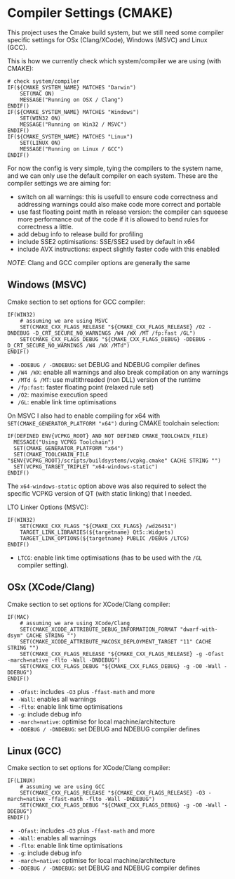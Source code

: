 # Compiler Settings (CMAKE)
This project uses the Cmake build system, but we still need some compiler specific settings for OSx (Clang/XCode), Windows (MSVC) and Linux (GCC).

This is how we currently check which system/compiler we are using (with CMAKE):
``` 
# check system/compiler
IF(${CMAKE_SYSTEM_NAME} MATCHES "Darwin")
    SET(MAC ON)
    MESSAGE("Running on OSX / Clang")
ENDIF()
IF(${CMAKE_SYSTEM_NAME} MATCHES "Windows")
    SET(WIN32 ON)
    MESSAGE("Running on Win32 / MSVC")
ENDIF()
IF(${CMAKE_SYSTEM_NAME} MATCHES "Linux")
    SET(LINUX ON)
    MESSAGE("Running on Linux / GCC")
ENDIF()
```

For now the config is very simple, tying the compilers to the system name, and we can only use the default compiler on each system. 
These are the compiler settings we are aiming for:
- switch on all warnings: this is usefull to ensure code correctness and addressing warnings could also make code more correct and portable
- use fast floating point math in release version: the compiler can squeese more performance out of the code if it is allowed to bend rules for correctness a little.
- add debug info to release build for profiling
- include SSE2 optimisations: SSE/SSE2 used by default in x64
- include AVX instructions: expect slightly faster code with this enabled

*NOTE*: Clang and GCC compiler options are generally the same


## Windows (MSVC)
Cmake section to set options for GCC compiler:
```
IF(WIN32)
    # assuming we are using MSVC
    SET(CMAKE_CXX_FLAGS_RELEASE "${CMAKE_CXX_FLAGS_RELEASE} /O2 -DNDEBUG -D_CRT_SECURE_NO_WARNINGS /W4 /WX /MT /fp:fast /GL")
    SET(CMAKE_CXX_FLAGS_DEBUG "${CMAKE_CXX_FLAGS_DEBUG} -DDEBUG -D_CRT_SECURE_NO_WARNINGS /W4 /WX /MTd")
ENDIF()
```

- `-DDEBUG / -DNDEBUG`: set DEBUG and NDEBUG compiler defines
- `/W4 /WX`: enable all warnings and also break compilation on any warnings
- `/MTd & /MT`: use multithreaded (non DLL) version of the runtime
- `/fp:fast`: faster floating point (relaxed rule set)
- `/O2`: maximise execution speed
- `/GL`: enable link time optimisations

On MSVC I also had to enable compiling for x64 with `SET(CMAKE_GENERATOR_PLATFORM "x64")` during CMAKE toolchain selection:
```
IF(DEFINED ENV{VCPKG_ROOT} AND NOT DEFINED CMAKE_TOOLCHAIN_FILE)
  MESSAGE("Using VCPKG Toolchain")
  SET(CMAKE_GENERATOR_PLATFORM "x64")
  SET(CMAKE_TOOLCHAIN_FILE "$ENV{VCPKG_ROOT}/scripts/buildsystems/vcpkg.cmake" CACHE STRING "")
  SET(VCPKG_TARGET_TRIPLET "x64-windows-static")
ENDIF()
```

The `x64-windows-static` option above was also required to select the specific VCPKG version of QT (with static linking) that I needed.

LTO Linker Options (MSVC):
```
IF(WIN32)
    SET(CMAKE_CXX_FLAGS "${CMAKE_CXX_FLAGS} /wd26451")
    TARGET_LINK_LIBRARIES(${targetname} Qt5::Widgets)
    TARGET_LINK_OPTIONS(${targetname} PUBLIC /DEBUG /LTCG)
ENDIF()
```

- `LTCG`: enable link time optimisations (has to be used with the `/GL` compiler setting). 


## OSx (XCode/Clang)
Cmake section to set options for XCode/Clang compiler:
```
IF(MAC)
    # assuming we are using XCode/Clang
    SET(CMAKE_XCODE_ATTRIBUTE_DEBUG_INFORMATION_FORMAT "dwarf-with-dsym" CACHE STRING "")
    SET(CMAKE_XCODE_ATTRIBUTE_MACOSX_DEPLOYMENT_TARGET "11" CACHE STRING "")
    SET(CMAKE_CXX_FLAGS_RELEASE "${CMAKE_CXX_FLAGS_RELEASE} -g -Ofast -march=native -flto -Wall -DNDEBUG")
    SET(CMAKE_CXX_FLAGS_DEBUG "${CMAKE_CXX_FLAGS_DEBUG} -g -O0 -Wall -DDEBUG")
ENDIF()
```

- `-Ofast`: includes `-O3` plus `-ffast-math` and more
- `-Wall`: enables all warnings
- `-flto`: enable link time optimisations
- `-g`: include debug info
- `-march=native`: optimise for local machine/architecture
- `-DDEBUG / -DNDEBUG`: set DEBUG and NDEBUG compiler defines


## Linux (GCC)
Cmake section to set options for XCode/Clang compiler:
```
IF(LINUX)
    # assuming we are using GCC
    SET(CMAKE_CXX_FLAGS_RELEASE "${CMAKE_CXX_FLAGS_RELEASE} -O3 -march=native -ffast-math -flto -Wall -DNDEBUG")
    SET(CMAKE_CXX_FLAGS_DEBUG "${CMAKE_CXX_FLAGS_DEBUG} -g -O0 -Wall -DDEBUG")
ENDIF()
```

- `-Ofast`: includes `-O3` plus `-ffast-math` and more
- `-Wall`: enables all warnings
- `-flto`: enable link time optimisations
- `-g`: include debug info
- `-march=native`: optimise for local machine/architecture
- `-DDEBUG / -DNDEBUG`: set DEBUG and NDEBUG compiler defines




